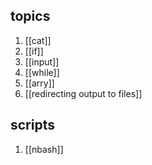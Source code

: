 ## topics
1. [[cat]] 
2. [[if]] 
3. [[input]] 
4. [[while]] 
5. [[arry]] 
6. [[redirecting output to files]] 


## scripts
1. [[nbash]] 